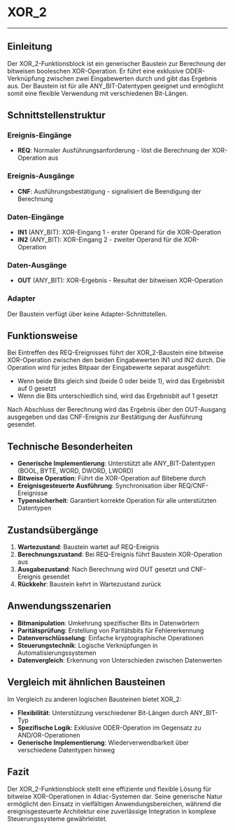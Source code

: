 # XOR_2

* * * * * * * * * *

## Einleitung
Der XOR_2-Funktionsblock ist ein generischer Baustein zur Berechnung der bitweisen booleschen XOR-Operation. Er führt eine exklusive ODER-Verknüpfung zwischen zwei Eingabewerten durch und gibt das Ergebnis aus. Der Baustein ist für alle ANY_BIT-Datentypen geeignet und ermöglicht somit eine flexible Verwendung mit verschiedenen Bit-Längen.

## Schnittstellenstruktur

### **Ereignis-Eingänge**
- **REQ**: Normaler Ausführungsanforderung - löst die Berechnung der XOR-Operation aus

### **Ereignis-Ausgänge**
- **CNF**: Ausführungsbestätigung - signalisiert die Beendigung der Berechnung

### **Daten-Eingänge**
- **IN1** (ANY_BIT): XOR-Eingang 1 - erster Operand für die XOR-Operation
- **IN2** (ANY_BIT): XOR-Eingang 2 - zweiter Operand für die XOR-Operation

### **Daten-Ausgänge**
- **OUT** (ANY_BIT): XOR-Ergebnis - Resultat der bitweisen XOR-Operation

### **Adapter**
Der Baustein verfügt über keine Adapter-Schnittstellen.

## Funktionsweise
Bei Eintreffen des REQ-Ereignisses führt der XOR_2-Baustein eine bitweise XOR-Operation zwischen den beiden Eingabewerten IN1 und IN2 durch. Die Operation wird für jedes Bitpaar der Eingabewerte separat ausgeführt:
- Wenn beide Bits gleich sind (beide 0 oder beide 1), wird das Ergebnisbit auf 0 gesetzt
- Wenn die Bits unterschiedlich sind, wird das Ergebnisbit auf 1 gesetzt

Nach Abschluss der Berechnung wird das Ergebnis über den OUT-Ausgang ausgegeben und das CNF-Ereignis zur Bestätigung der Ausführung gesendet.

## Technische Besonderheiten
- **Generische Implementierung**: Unterstützt alle ANY_BIT-Datentypen (BOOL, BYTE, WORD, DWORD, LWORD)
- **Bitweise Operation**: Führt die XOR-Operation auf Bitebene durch
- **Ereignisgesteuerte Ausführung**: Synchronisation über REQ/CNF-Ereignisse
- **Typensicherheit**: Garantiert korrekte Operation für alle unterstützten Datentypen

## Zustandsübergänge
1. **Wartezustand**: Baustein wartet auf REQ-Ereignis
2. **Berechnungszustand**: Bei REQ-Ereignis führt Baustein XOR-Operation aus
3. **Ausgabezustand**: Nach Berechnung wird OUT gesetzt und CNF-Ereignis gesendet
4. **Rückkehr**: Baustein kehrt in Wartezustand zurück

## Anwendungsszenarien
- **Bitmanipulation**: Umkehrung spezifischer Bits in Datenwörtern
- **Paritätsprüfung**: Erstellung von Paritätsbits für Fehlererkennung
- **Datenverschlüsselung**: Einfache kryptographische Operationen
- **Steuerungstechnik**: Logische Verknüpfungen in Automatisierungssystemen
- **Datenvergleich**: Erkennung von Unterschieden zwischen Datenwerten

## Vergleich mit ähnlichen Bausteinen
Im Vergleich zu anderen logischen Bausteinen bietet XOR_2:
- **Flexibilität**: Unterstützung verschiedener Bit-Längen durch ANY_BIT-Typ
- **Spezifische Logik**: Exklusive ODER-Operation im Gegensatz zu AND/OR-Operationen
- **Generische Implementierung**: Wiederverwendbarkeit über verschiedene Datentypen hinweg

## Fazit
Der XOR_2-Funktionsblock stellt eine effiziente und flexible Lösung für bitweise XOR-Operationen in 4diac-Systemen dar. Seine generische Natur ermöglicht den Einsatz in vielfältigen Anwendungsbereichen, während die ereignisgesteuerte Architektur eine zuverlässige Integration in komplexe Steuerungssysteme gewährleistet.